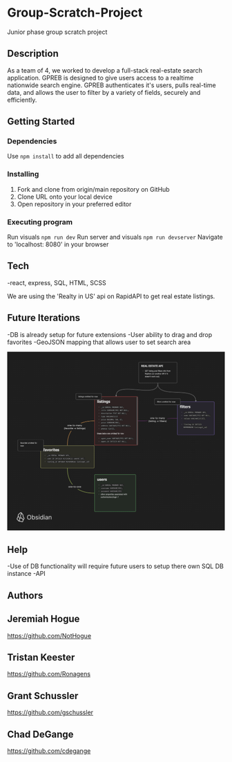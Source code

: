 # Group-Scratch-Project

Junior phase group scratch project

## Description

As a team of 4, we worked to develop a full-stack real-estate search application. GPREB is designed to give users access to a realtime nationwide search engine. GPREB authenticates it's users, pulls real-time data, and allows the user to filter by a variety of fields, securely and efficiently.


## Getting Started

### Dependencies

  Use ```npm install``` to add all dependencies

### Installing

1. Fork and clone from origin/main repository on GitHub
2. Clone URL onto your local device
3. Open repository in your preferred editor

### Executing program

   Run visuals  ```npm run dev```
   Run server and visuals ```npm run devserver```
   Navigate to 'localhost: 8080' in your browser

## Tech

-react, express, SQL, HTML, SCSS

We are using the 'Realty in US' api on RapidAPI to get real estate listings.

## Future Iterations

-DB is already setup for future extensions
-User ability to drag and drop favorites
-GeoJSON mapping that allows user to set search area

![postgreSQL database visualization](./assets/PostgreSQL_DB_Visualized2.png)

## Help

-Use of DB functionality will require future users to setup there own SQL DB instance
-API


## Authors

## Jeremiah Hogue
https://github.com/NotHogue

## Tristan Keester
https://github.com/Ronagens

## Grant Schussler
https://github.com/gschussler

## Chad DeGange 
https://github.com/cdegange

